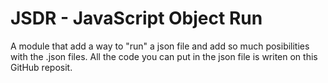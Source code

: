 # JSDR - JavaScript Object Run
A module that add a way to "run" a json file and add so much posibilities with the .json files. All the code you can put in the json file is writen on this GitHub reposit.
